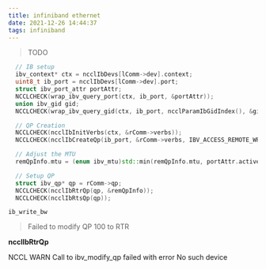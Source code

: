 ```yaml
---
title: infiniband ethernet
date: 2021-12-26 14:44:37
tags: infiniband
---
```


> TODO

```c++
  // IB setup
  ibv_context* ctx = ncclIbDevs[lComm->dev].context;
  uint8_t ib_port = ncclIbDevs[lComm->dev].port;
  struct ibv_port_attr portAttr;
  NCCLCHECK(wrap_ibv_query_port(ctx, ib_port, &portAttr));
  union ibv_gid gid;
  NCCLCHECK(wrap_ibv_query_gid(ctx, ib_port, ncclParamIbGidIndex(), &gid));

  // QP Creation
  NCCLCHECK(ncclIbInitVerbs(ctx, &rComm->verbs));
  NCCLCHECK(ncclIbCreateQp(ib_port, &rComm->verbs, IBV_ACCESS_REMOTE_WRITE, &rComm->qp));

  // Adjust the MTU
  remQpInfo.mtu = (enum ibv_mtu)std::min(remQpInfo.mtu, portAttr.active_mtu);

  // Setup QP
  struct ibv_qp* qp = rComm->qp;
  NCCLCHECK(ncclIbRtrQp(qp, &remQpInfo));
  NCCLCHECK(ncclIbRtsQp(qp));
```

`ib_write_bw`

> Failed to modify QP 100 to RTR

**ncclIbRtrQp**

NCCL WARN Call to ibv_modify_qp failed with error No such device
